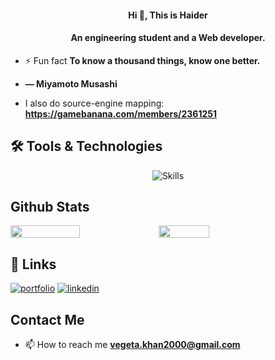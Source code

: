 <h4 align="center">Hi 👋, This is Haider</h4>
<h4 align="center">An engineering student and a Web developer.</h4>


- ⚡ Fun fact **To know a thousand things, know one better.**
- **― Miyamoto Musashi**

- I also do source-engine mapping: **https://gamebanana.com/members/2361251**

## 🛠 Tools & Technologies  
<div align="center">
<img src="https://skillicons.dev/icons?i=js,html,css,wordpress,python,php,mysql,vscode,blender,git,linux,docker" alt="Skills" style="max-width: 100%;">
</div>

## Github Stats
<div style="display: flex; flex-wrap: nowrap;">
    <img src="https://github-readme-stats.vercel.app/api?username=haider-sama&show_icons=true&theme=one_dark_pro&show=prs_merged_percentage&hide_border=true" style="width: 47%" />
    <img src="https://github-readme-stats.vercel.app/api/top-langs/?username=haider-sama&hide_border=true&layout=compact&theme=one_dark_pro" style="width: 40%" />
</div>

## 🔗 Links
[![portfolio](https://img.shields.io/badge/my_portfolio-000?style=for-the-badge&logo=ko-fi&logoColor=white)](https://haider-sama.github.io/)
[![linkedin](https://img.shields.io/badge/linkedin-0A66C2?style=for-the-badge&logo=linkedin&logoColor=white)](https://www.linkedin.com/in/haider-sama/)

## Contact Me
- 📫 How to reach me **vegeta.khan2000@gmail.com**
